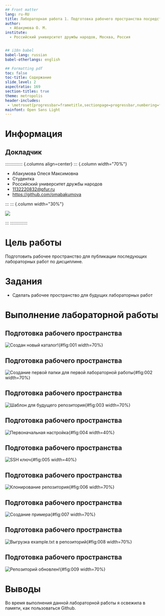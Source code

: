 ```yaml
---
## Front matter
lang: ru-RU
title: Лабораторная работа 1. Подготовка рабочего пространства посредством Github
author:
  - Абакумова О. М.
institute:
  - Российский университет дружбы народов, Москва, Россия


## i18n babel
babel-lang: russian
babel-otherlangs: english

## Formatting pdf
toc: false
toc-title: Содержание
slide_level: 2
aspectratio: 169
section-titles: true
theme: metropolis
header-includes:
 - \metroset{progressbar=frametitle,sectionpage=progressbar,numbering=fraction}
mainfont: Open Sans Light
---
```


# Информация

## Докладчик

:::::::::::::: {.columns align=center}
::: {.column width="70%"}

  * Абакумова Олеся Максимовна
  * Студентка
  * Российский университет дружбы народов
  * 1132220832@pfur.ru
  * <https://github.com/omabakumova>

:::
::: {.column width="30%"}

![](./image/abakumova.png)

:::
::::::::::::::

# Цель работы

Подготовить рабочее пространство для публикации последующих лабораторных работ по дисциплине.

# Задания 

- Сделать рабочее пространство для будущих лабораторных работ

# Выполнение лабораторной работы

## Подготовка рабочего пространства

![Создан новый каталог!](image/1.png){#fig:001 width=70%}

## Подготовка рабочего пространства

![Создание первой папки для первой лабораторной работы](image/2.png){#fig:002 width=70%}

## Подготовка рабочего пространства

![Шаблон для будущего репозитория](image/3.png){#fig:003 width=70%}

## Подготовка рабочего пространства

![Первоначальная настройка](image/4.png){#fig:004 width=40%}

## Подготовка рабочего пространства

![SSH ключ](image/5.png){#fig:005 width=40%}

## Подготовка рабочего пространства

![Клонирование репозитория](image/6.png){#fig:006 width=70%}

## Подготовка рабочего пространства

![Создание примера](image/7.png){#fig:007 width=70%}

## Подготовка рабочего пространства

![Выгрузка example.txt в репозиторий](image/8.png){#fig:008 width=70%}

## Подготовка рабочего пространства

![Репозиторий обновлен!](image/9.png){#fig:009 width=70%}


# Выводы

Во время выполнения данной лабораторной работы я освежила в памяти, как пользоваться Github.

